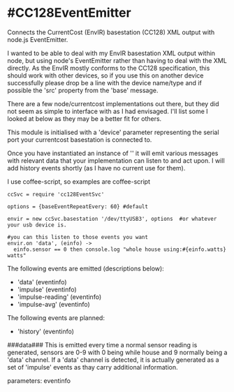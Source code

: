 #CC128EventEmitter
=================

Connects the CurrentCost (EnvIR) basestation (CC128) XML output with node.js EventEmitter.

I wanted to be able to deal with my EnvIR basestation XML output within node, but 
using node's EventEmitter rather than having to deal with the XML directly. As the EnvIR mostly conforms 
to the CC128 specification, this should work with other devices, so if you use this on another device successfully
please drop be a line with the device name/type and if possible the 'src' property from the 'base' message.

There are a few node/currentcost implementations out there, but they did not seem as simple
to interface with as I had envisaged. I'll list some I looked at below as they may be a better fit for others.

This module is initialised with a 'device' parameter representing the serial port 
your currentcost basestation is connected to.

Once you have instantiated an instance of '' it will emit various messages with relevant data that your 
implementation can listen to and act upon. I will add history events shortly (as I have no current use for them).

I use coffee-script, so examples are coffee-script

    ccSvc = require 'cc128EventSvc'

    options = {baseEventRepeatEvery: 60} #default

    envir = new ccSvc.basestation '/dev/ttyUSB3', options  #or whatever your usb device is.

    #you can this listen to those events you want
    envir.on 'data', (einfo) ->
      einfo.sensor == 0 then console.log "whole house using:#{einfo.watts} watts" 



The following events are emitted (descriptions below):
* 'data' (eventinfo)
* 'impulse' (eventinfo)
* 'impulse-reading' (eventinfo)
* 'impulse-avg' (eventinfo)

The following events are planned:
* 'history' (eventinfo)



###data###
This is emitted every time a normal sensor reading is generated, sensors are 0-9 with 0 being while house 
and 9 normally being a 'data' channel. If a 'data' channel is detected, it is actually generated as a set of
'impulse' events as thay carry additional information. 

parameters: eventinfo
              



